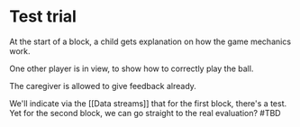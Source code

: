 # Test trial
At the start of a block, a child gets explanation on how the game mechanics work.

One other player is in view, to show how to correctly play the ball.


The caregiver is allowed to give feedback already.

We'll indicate via the [[Data streams]] that for the first block, there's a test. Yet for the second block, we can go straight to the real evaluation? #TBD 
